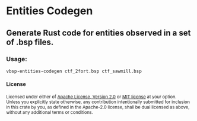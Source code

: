 Entities Codegen
================

## Generate Rust code for entities observed in a set of .bsp files.

### Usage:
```
vbsp-entities-codegen ctf_2fort.bsp ctf_sawmill.bsp
```

#### License

<sup>
Licensed under either of <a href="LICENSE-APACHE">Apache License, Version
2.0</a> or <a href="LICENSE-MIT">MIT license</a> at your option.
</sup>

<br>

<sub>
Unless you explicitly state otherwise, any contribution intentionally submitted
for inclusion in this crate by you, as defined in the Apache-2.0 license, shall
be dual licensed as above, without any additional terms or conditions.
</sub>
